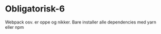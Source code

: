 # Obligatorisk-6

Webpack osv. er oppe og nikker. Bare installer alle dependencies med yarn eller npm
